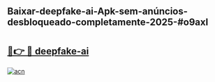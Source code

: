 ## Baixar-deepfake-ai-Apk-sem-anúncios-desbloqueado-completamente-2025-#o9axl

# <h2><a href="https://ainizakaria.my?title=deepfake-ai&ref=20M">🔗👉 🔴 deepfake-ai</a></h2>

[![acn](https://github.com/user-attachments/assets/0f9c940e-d8b0-45ae-aac7-cd30a18b3e1c)](https://ainizakaria.my?title=deepfake-ai&ref=20M)


